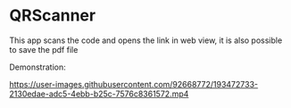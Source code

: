# QRScanner
This app scans the code and opens the link in web view, it is also possible to save the pdf file

Demonstration:

https://user-images.githubusercontent.com/92668772/193472733-2130edae-adc5-4ebb-b25c-7576c8361572.mp4
